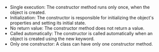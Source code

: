 * Single execution: The constructor method runs only once, when the object is created.
* Initialization: The constructor is responsible for initializing the object's properties and setting its initial state.
* No return value: The constructor method does not return a value.
* Called automatically: The constructor is called automatically when an object is created using the new keyword.
* Only one constructor: A class can have only one constructor method.